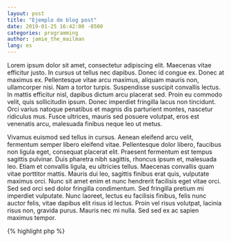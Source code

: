 ```yaml
---
layout: post
title: "Ejemplo de blog post"
date: 2019-01-25 16:42:00 -0500
categories: programming
author: jamie_the_mailman
lang: es
---
```

Lorem ipsum dolor sit amet, consectetur adipiscing elit. Maecenas vitae efficitur justo. In cursus ut tellus nec dapibus. Donec id congue ex. Donec at maximus ex. Pellentesque vitae arcu maximus, aliquam mauris non, ullamcorper nisi. Nam a tortor turpis. Suspendisse suscipit convallis lectus. In mattis efficitur nisl, dapibus dictum arcu placerat sed. Proin eu commodo velit, quis sollicitudin ipsum. Donec imperdiet fringilla lacus non tincidunt. Orci varius natoque penatibus et magnis dis parturient montes, nascetur ridiculus mus. Fusce ultrices, mauris sed posuere volutpat, eros est venenatis arcu, malesuada finibus neque leo ut metus.

Vivamus euismod sed tellus in cursus. Aenean eleifend arcu velit, fermentum semper libero eleifend vitae. Pellentesque dolor libero, faucibus non ligula eget, consequat placerat elit. Praesent fermentum est tempus sagittis pulvinar. Duis pharetra nibh sagittis, rhoncus ipsum et, malesuada leo. Etiam et convallis ligula, eu ultricies tellus. Maecenas convallis quam vitae porttitor mattis. Mauris dui leo, sagittis finibus erat quis, vulputate maximus orci. Nunc sit amet enim et nunc hendrerit facilisis eget vitae orci. Sed sed orci sed dolor fringilla condimentum. Sed fringilla pretium mi imperdiet vulputate. Nunc laoreet, lectus eu facilisis finibus, felis nunc auctor felis, vitae dapibus elit risus id lectus. Proin vel risus volutpat, lacinia risus non, gravida purus. Mauris nec mi nulla. Sed sed ex ac sapien maximus tempor.

{% highlight php %}
<?php

echo 'Hola!';
{% endhighlight %}
